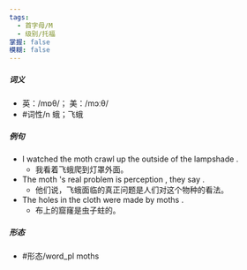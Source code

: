 ```yaml
---
tags:
  - 首字母/M
  - 级别/托福
掌握: false
模糊: false
---
```

##### 词义
- 英：/mɒθ/； 美：/mɔːθ/
- #词性/n  蛾；飞蛾
##### 例句
- I watched the moth crawl up the outside of the lampshade .
	- 我看着飞蛾爬到灯罩外面。
- The moth 's real problem is perception , they say .
	- 他们说，飞蛾面临的真正问题是人们对这个物种的看法。
- The holes in the cloth were made by moths .
	- 布上的窟窿是虫子蛀的。
##### 形态
- #形态/word_pl moths
